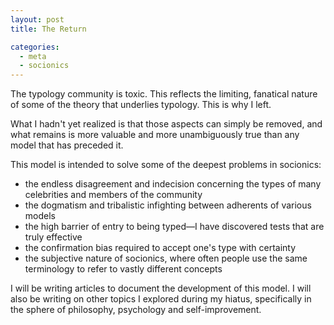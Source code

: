 ```yaml
---
layout: post
title: The Return

categories:
  - meta
  - socionics
---
```


The typology community is toxic. This reflects the limiting, fanatical nature of some of the theory that underlies typology. This is why I left.

What I hadn't yet realized is that those aspects can simply be removed, and what remains is more valuable and more unambiguously true than any model that has preceded it.

This model is intended to solve some of the deepest problems in socionics:

* the endless disagreement and indecision concerning the types of many celebrities and members of the community
* the dogmatism and tribalistic infighting between adherents of various models
* the high barrier of entry to being typed&mdash;I have discovered tests that are truly effective
* the confirmation bias required to accept one's type with certainty
* the subjective nature of socionics, where often people use the same terminology to refer to vastly different concepts

I will be writing articles to document the development of this model. I will also be writing on other topics I explored during my hiatus, specifically in the sphere of philosophy, psychology and self-improvement.
